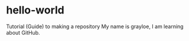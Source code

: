 # hello-world
Tutorial (Guide) to making a repository
My name is grayloe, I am learning about GitHub.
